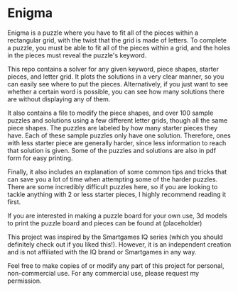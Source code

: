 # Enigma
Enigma is a puzzle where you have to fit all of the pieces within a rectangular grid, with the twist that the grid is made of letters. To complete a puzzle, you must be able to fit all of the pieces within a grid, and the holes in the pieces must reveal the puzzle's keyword. 

This repo contains a solver for any given keyword, piece shapes, starter pieces, and letter grid. It plots the solutions in a very clear manner, so you can easily see where to put the pieces. Alternatively, if you just want to see whether a certain word is possible, you can see how many solutions there are without displaying any of them. 

It also contains a file to modify the piece shapes, and over 100 sample puzzles and solutions using a few different letter grids, though all the same piece shapes. The puzzles are labeled by how many starter pieces they have. Each of these sample puzzles only have one solution. Therefore, ones with less starter piece are generally harder, since less information to reach that solution is given. Some of the puzzles and solutions are also in pdf form for easy printing.

Finally, it also includes an explanation of some common tips and tricks that can save you a lot of time when attempting some of the harder puzzles. There are some incredibly difficult puzzles here, so if you are looking to tackle anything with 2 or less starter pieces, I highly recommend reading it first.

If you are interested in making a puzzle board for your own use, 3d models to print the puzzle board and pieces can be found at (placeholder)

This project was inspired by the Smartgames IQ series (which you should definitely check out if you liked this!). However, it is an independent creation and is not affiliated with the IQ brand or Smartgames in any way.

Feel free to make copies of or modify any part of this project for personal, non-commercial use. For any commercial use, please request my permission.
